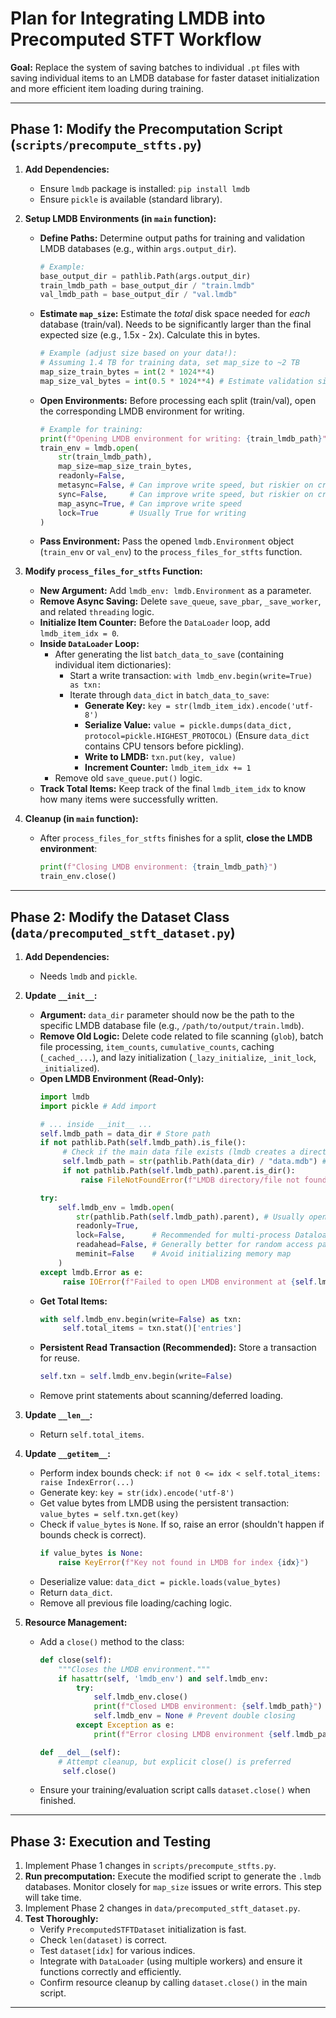 # Plan for Integrating LMDB into Precomputed STFT Workflow

**Goal:** Replace the system of saving batches to individual `.pt` files with saving individual items to an LMDB database for faster dataset initialization and more efficient item loading during training.

---

## Phase 1: Modify the Precomputation Script (`scripts/precompute_stfts.py`)

1.  **Add Dependencies:**
    *   Ensure `lmdb` package is installed: `pip install lmdb`
    *   Ensure `pickle` is available (standard library).

2.  **Setup LMDB Environments (in `main` function):**
    *   **Define Paths:** Determine output paths for training and validation LMDB databases (e.g., within `args.output_dir`).
        ```python
        # Example:
        base_output_dir = pathlib.Path(args.output_dir)
        train_lmdb_path = base_output_dir / "train.lmdb"
        val_lmdb_path = base_output_dir / "val.lmdb"
        ```
    *   **Estimate `map_size`:** Estimate the *total* disk space needed for *each* database (train/val). Needs to be significantly larger than the final expected size (e.g., 1.5x - 2x). Calculate this in bytes.
        ```python
        # Example (adjust size based on your data!):
        # Assuming 1.4 TB for training data, set map_size to ~2 TB
        map_size_train_bytes = int(2 * 1024**4)
        map_size_val_bytes = int(0.5 * 1024**4) # Estimate validation size
        ```
    *   **Open Environments:** Before processing each split (train/val), open the corresponding LMDB environment for writing.
        ```python
        # Example for training:
        print(f"Opening LMDB environment for writing: {train_lmdb_path}")
        train_env = lmdb.open(
            str(train_lmdb_path),
            map_size=map_size_train_bytes,
            readonly=False,
            metasync=False, # Can improve write speed, but riskier on crash
            sync=False,     # Can improve write speed, but riskier on crash
            map_async=True, # Can improve write speed
            lock=True       # Usually True for writing
        )
        ```
    *   **Pass Environment:** Pass the opened `lmdb.Environment` object (`train_env` or `val_env`) to the `process_files_for_stfts` function.

3.  **Modify `process_files_for_stfts` Function:**
    *   **New Argument:** Add `lmdb_env: lmdb.Environment` as a parameter.
    *   **Remove Async Saving:** Delete `save_queue`, `save_pbar`, `_save_worker`, and related `threading` logic.
    *   **Initialize Item Counter:** Before the `DataLoader` loop, add `lmdb_item_idx = 0`.
    *   **Inside `DataLoader` Loop:**
        *   After generating the list `batch_data_to_save` (containing individual item dictionaries):
            *   Start a write transaction: `with lmdb_env.begin(write=True) as txn:`
            *   Iterate through `data_dict` in `batch_data_to_save`:
                *   **Generate Key:** `key = str(lmdb_item_idx).encode('utf-8')`
                *   **Serialize Value:** `value = pickle.dumps(data_dict, protocol=pickle.HIGHEST_PROTOCOL)` (Ensure `data_dict` contains CPU tensors before pickling).
                *   **Write to LMDB:** `txn.put(key, value)`
                *   **Increment Counter:** `lmdb_item_idx += 1`
        *   Remove old `save_queue.put()` logic.
    *   **Track Total Items:** Keep track of the final `lmdb_item_idx` to know how many items were successfully written.

4.  **Cleanup (in `main` function):**
    *   After `process_files_for_stfts` finishes for a split, **close the LMDB environment**:
        ```python
        print(f"Closing LMDB environment: {train_lmdb_path}")
        train_env.close()
        ```

---

## Phase 2: Modify the Dataset Class (`data/precomputed_stft_dataset.py`)

1.  **Add Dependencies:**
    *   Needs `lmdb` and `pickle`.

2.  **Update `__init__`:**
    *   **Argument:** `data_dir` parameter should now be the path to the specific LMDB database file (e.g., `/path/to/output/train.lmdb`).
    *   **Remove Old Logic:** Delete code related to file scanning (`glob`), batch file processing, `item_counts`, `cumulative_counts`, caching (`_cached_...`), and lazy initialization (`_lazy_initialize`, `_init_lock`, `_initialized`).
    *   **Open LMDB Environment (Read-Only):**
        ```python
        import lmdb
        import pickle # Add import

        # ... inside __init__ ...
        self.lmdb_path = data_dir # Store path
        if not pathlib.Path(self.lmdb_path).is_file():
             # Check if the main data file exists (lmdb creates a directory sometimes)
             self.lmdb_path = str(pathlib.Path(data_dir) / "data.mdb") # Adjust if needed
             if not pathlib.Path(self.lmdb_path).parent.is_dir():
                 raise FileNotFoundError(f"LMDB directory/file not found at: {data_dir}")

        try:
            self.lmdb_env = lmdb.open(
                str(pathlib.Path(self.lmdb_path).parent), # Usually open the directory
                readonly=True,
                lock=False,      # Recommended for multi-process Dataloaders
                readahead=False, # Generally better for random access patterns
                meminit=False    # Avoid initializing memory map
            )
        except lmdb.Error as e:
             raise IOError(f"Failed to open LMDB environment at {self.lmdb_path}. Error: {e}")

        ```
    *   **Get Total Items:**
        ```python
        with self.lmdb_env.begin(write=False) as txn:
             self.total_items = txn.stat()['entries']
        ```
    *   **Persistent Read Transaction (Recommended):** Store a transaction for reuse.
        ```python
        self.txn = self.lmdb_env.begin(write=False)
        ```
    *   Remove print statements about scanning/deferred loading.

3.  **Update `__len__`:**
    *   Return `self.total_items`.

4.  **Update `__getitem__`:**
    *   Perform index bounds check: `if not 0 <= idx < self.total_items: raise IndexError(...)`
    *   Generate key: `key = str(idx).encode('utf-8')`
    *   Get value bytes from LMDB using the persistent transaction: `value_bytes = self.txn.get(key)`
    *   Check if `value_bytes` is `None`. If so, raise an error (shouldn't happen if bounds check is correct).
        ```python
        if value_bytes is None:
            raise KeyError(f"Key not found in LMDB for index {idx}")
        ```
    *   Deserialize value: `data_dict = pickle.loads(value_bytes)`
    *   Return `data_dict`.
    *   Remove all previous file loading/caching logic.

5.  **Resource Management:**
    *   Add a `close()` method to the class:
        ```python
        def close(self):
            """Closes the LMDB environment."""
            if hasattr(self, 'lmdb_env') and self.lmdb_env:
                try:
                    self.lmdb_env.close()
                    print(f"Closed LMDB environment: {self.lmdb_path}")
                    self.lmdb_env = None # Prevent double closing
                except Exception as e:
                    print(f"Error closing LMDB environment {self.lmdb_path}: {e}")

        def __del__(self):
            # Attempt cleanup, but explicit close() is preferred
             self.close()
        ```
    *   Ensure your training/evaluation script calls `dataset.close()` when finished.

---

## Phase 3: Execution and Testing

1.  Implement Phase 1 changes in `scripts/precompute_stfts.py`.
2.  **Run precomputation:** Execute the modified script to generate the `.lmdb` databases. Monitor closely for `map_size` issues or write errors. This step will take time.
3.  Implement Phase 2 changes in `data/precomputed_stft_dataset.py`.
4.  **Test Thoroughly:**
    *   Verify `PrecomputedSTFTDataset` initialization is fast.
    *   Check `len(dataset)` is correct.
    *   Test `dataset[idx]` for various indices.
    *   Integrate with `DataLoader` (using multiple workers) and ensure it functions correctly and efficiently.
    *   Confirm resource cleanup by calling `dataset.close()` in the main script.

--- 